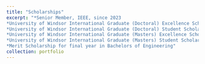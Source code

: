 ```yaml
---
title: "Scholarships"
excerpt: "*Senior Member, IEEE, since 2023
*University of Windsor International Graduate (Doctoral) Excellence Scholarship
*University of Windsor International Graduate (Doctoral) Student Scholarship
*University of Windsor International Graduate (Masters) Excellence Scholarship
*University of Windsor International Graduate (Masters) Student Scholarship
*Merit Scholarship for final year in Bachelors of Engineering"
collection: portfolio
---
```



